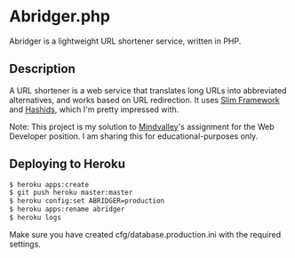 #  Abridger.php
Abridger is a lightweight URL shortener service, written in PHP.

## Description
A URL shortener is a web service that translates long URLs into abbreviated alternatives, and works based on URL redirection.
It uses [Slim Framework](http://www.slimframework.com/) and [Hashids](http://hashids.org), which I'm pretty impressed with.

Note: This project is my solution to [Mindvalley](http://www.mindvalley.com)'s assignment for the Web Developer position. I am sharing this for educational-purposes only.

## Deploying to Heroku
```bash
$ heroku apps:create
$ git push heroku master:master
$ heroku config:set ABRIDGER=production
$ heroku apps:rename abridger
$ heroku logs
```
Make sure you have created cfg/database.production.ini with the required settings.
